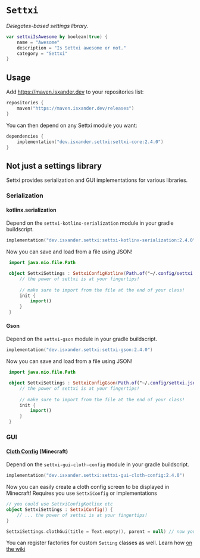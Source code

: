 # `Settxi`
*Delegates-based settings library.*

```kt
var settxiIsAwesome by boolean(true) {
    name = "Awesome"
    description = "Is Settxi awesome or not."
    category = "Settxi"
}
```

## Usage
Add https://maven.isxander.dev to your repositories list:
```kts
repositories {
    maven("https://maven.isxander.dev/releases")
}
```

You can then depend on any Settxi module you want:
```kts
dependencies {
    implementation("dev.isxander.settxi:settxi-core:2.4.0")
}
```

## Not just a settings library
Settxi provides serialization and GUI implementations for various libraries.

### Serialization
#### kotlinx.serialization
Depend on the `settxi-kotlinx-serialization` module in your gradle buildscript.

```kts
implementation("dev.isxander.settxi:settxi-kotlinx-serialization:2.4.0")
```

Now you can save and load from a file using JSON!

```kt
 import java.nio.file.Path

 object SettxiSettings : SettxiConfigKotlinx(Path.of("~/.config/settxi.json")) {
     // the power of settxi is at your fingertips!
     
     // make sure to import from the file at the end of your class!
     init {
         import()
     }
 }
```

#### Gson
Depend on the `settxi-gson` module in your gradle buildscript.

```kts
implementation("dev.isxander.settxi:settxi-gson:2.4.0")
```

Now you can save and load from a file using JSON!

```kt
 import java.nio.file.Path

 object SettxiSettings : SettxiConfigGson(Path.of("~/.config/settxi.json")) {
     // the power of settxi is at your fingertips!
     
     // make sure to import from the file at the end of your class!
     init {
         import()
     }
 }
```

### GUI
#### [Cloth Config](https://github.com/shedaniel/cloth-config) (Minecraft)
Depend on the `settxi-gui-cloth-config` module in your gradle buildscript.

```kts
implementation("dev.isxander.settxi:settxi-gui-cloth-config:2.4.0")
```

Now you can easily create a cloth config screen to be displayed in Minecraft!
Requires you use `SettxiConfig` or implementations

```kt
// you could use SettxiConfigKotlinx etc
object SettxiSettings : SettxiConfig() {
    // ... the power of settxi is at your fingertips!
}

SettxiSettings.clothGui(title = Text.empty(), parent = null) // now you have a Screen
```

You can register factories for custom `Setting` classes as well.
Learn how [on the wiki](https://github.com/isXander/Settxi/wiki/Usage#cloth-config-minecraft)

